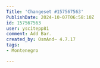```yaml
---
Title: 'Changeset #157567563'
PublishDate: 2024-10-07T06:58:10Z
id: 157567563
user: yscitepp81
comment: Add Bar.
created_by: OsmAnd~ 4.7.17
tags:
- Montenegro

---
```

